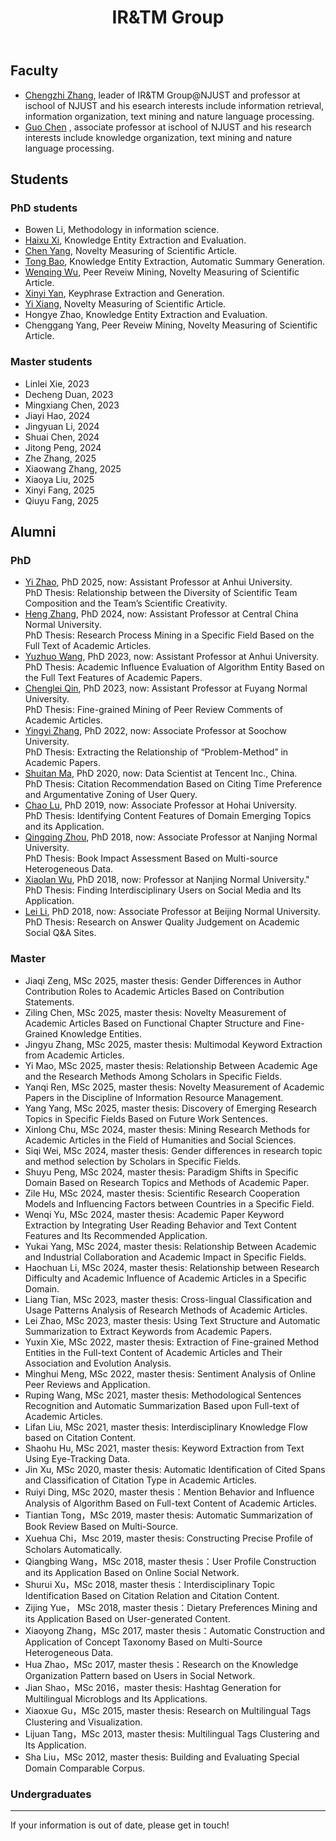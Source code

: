 ﻿---
layout: page
title:  IR&TM Group
cover:  false
menu:   true
order:  7
---
## Faculty
* [Chengzhi Zhang](https://chengzhizhang.github.io/), leader of IR&TM Group@NJUST and professor at ischool of NJUST and his esearch interests include information retrieval, information organization, text mining and nature language processing.
* [Guo Chen](https://www.researchgate.net/profile/Guo_Chen13) , associate professor at ischool of NJUST and his research interests include knowledge organization, text mining and nature language processing.

## Students
### PhD students
* Bowen Li, Methodology in information science.
* [Haixu Xi](https://www.researchgate.net/profile/Haixu_Xi2), Knowledge Entity Extraction and Evaluation.
* [Chen Yang](https://yangchen199671.github.io/), Novelty Measuring of Scientific Article.
* [Tong Bao](https://tongbao96.github.io/), Knowledge Entity Extraction, Automatic Summary Generation.
* [Wenqing Wu](https://njust-winchy.github.io/), Peer Reveiw Mining, Novelty Measuring of Scientific Article.
* [Xinyi Yan](https://yan-xinyi.github.io/), Keyphrase Extraction and Generation.
* [Yi Xiang](https://xiangyi-njust.github.io/), Novelty Measuring of Scientific Article.   
* Hongye Zhao, Knowledge Entity Extraction and Evaluation.  
* Chenggang Yang, Peer Reveiw Mining, Novelty Measuring of Scientific Article.  

### Master students
* Linlei Xie, 2023
* Decheng Duan, 2023
* Mingxiang Chen, 2023
* Jiayi Hao, 2024
* Jingyuan Li, 2024
* Shuai Chen, 2024
* Jitong Peng, 2024
* Zhe Zhang, 2025
* Xiaowang Zhang, 2025
* Xiaoya Liu, 2025
* Xinyi Fang, 2025
* Qiuyu Fang, 2025

## Alumni
### PhD
* [Yi Zhao](https://yi-zhao060.github.io/homepage/), PhD 2025, now: Assistant Professor at Anhui University.<br>
  PhD Thesis: Relationship between the Diversity of Scientific Team Composition and the Team’s Scientific Creativity.
* [Heng Zhang](https://www.researchgate.net/profile/Heng_Zhang118), PhD 2024, now: Assistant Professor at Central China Normal University.<br>
  PhD Thesis: Research Process Mining in a Specific Field Based on the Full Text of Academic Articles.
* [Yuzhuo Wang](https://www.researchgate.net/profile/Yuzhuo_Wang7), PhD 2023, now: Assistant Professor at Anhui University.<br>
  PhD Thesis: Academic Influence Evaluation of Algorithm Entity Based on the Full Text Features of Academic Papers.
* [Chenglei Qin](https://chengleiqin.github.io/), PhD 2023, now: Assistant Professor at Fuyang Normal University.<br>
  PhD Thesis: Fine-grained Mining of Peer Review Comments of Academic Articles.
* [Yingyi Zhang](http://web.suda.edu.cn/zyy2/), PhD 2022, now: Associate Professor at Soochow University.<br>
  PhD Thesis: Extracting the Relationship of “Problem-Method” in Academic Papers.
* [Shuitan Ma](http://shutian.me/), PhD 2020, now: Data Scientist at Tencent Inc., China.<br>
  PhD Thesis: Citation Recommendation Based on Citing Time Preference and Argumentative Zoning of User Query.
* [Chao Lu](https://luchao1991.github.io/), PhD 2019, now: Associate Professor at Hohai University.<br>
  PhD Thesis: Identifying Content Features of Domain Emerging Topics and its Application.
* [Qingqing Zhou](https://www.researchgate.net/profile/Qingqing_Zhou8), PhD 2018, now: Associate Professor at Nanjing Normal University.<br>
  PhD Thesis: Book Impact Assessment Based on Multi-source Heterogeneous Data.
* [Xiaolan Wu](https://www.researchgate.net/profile/Wu_Lan3), PhD 2018, now: Professor at Nanjing Normal University."
  PhD Thesis: Finding Interdisciplinary Users on Social Media and Its Application.
* [Lei Li](https://lileibnu.com/), PhD 2018, now: Associate Professor at Beijing Normal University.<br>
  PhD Thesis: Research on Answer Quality Judgement on Academic Social Q&A Sites.

### Master
* Jiaqi Zeng, MSc 2025, master thesis: Gender Differences in Author Contribution Roles to Academic Articles Based on Contribution Statements.
* Ziling Chen, MSc 2025, master thesis: Novelty Measurement of Academic Articles Based on Functional Chapter Structure and Fine-Grained Knowledge Entities.
* Jingyu Zhang, MSc 2025, master thesis: Multimodal Keyword Extraction from Academic Articles.
* Yi Mao, MSc 2025, master thesis: Relationship Between Academic Age and the Research Methods Among Scholars in Specific Fields.
* Yanqi Ren, MSc 2025, master thesis: Novelty Measurement of Academic Papers in the Discipline of Information Resource Management.
* Yang Yang, MSc 2025, master thesis: Discovery of Emerging Research Topics in Specific Fields Based on Future Work Sentences.
* Xinlong Chu, MSc 2024, master thesis: Mining Research Methods for Academic Articles in the Field of Humanities and Social Sciences.
* Siqi Wei, MSc 2024, master thesis: Gender differences in research topic and method selection by Scholars in Specific Fields.
* Shuyu Peng, MSc 2024, master thesis: Paradigm Shifts in Specific Domain Based on Research Topics and Methods of Academic Paper.
* Zile Hu, MSc 2024, master thesis: Scientific Research Cooperation Models and Influencing Factors between Countries in a Specific Field.
* Wenqi Yu, MSc 2024, master thesis: Academic Paper Keyword Extraction by Integrating User Reading Behavior and Text Content Features and Its Recommended Application.
* Yukai Yang, MSc 2024, master thesis: Relationship Between Academic and Industrial Collaboration and Academic Impact in Specific Fields.
* Haochuan Li, MSc 2024, master thesis: Relationship between Research Difficulty and Academic Influence of Academic Articles in a Specific Domain.
* Liang Tian, MSc 2023, master thesis: Cross-lingual Classification and Usage Patterns Analysis of Research Methods of Academic Articles.
* Lei Zhao, MSc 2023, master thesis: Using Text Structure and Automatic Summarization to Extract Keywords from Academic Papers.
* Yuxin Xie, MSc 2022, master thesis: Extraction of Fine-grained Method Entities in the Full-text Content of Academic Articles and Their Association and Evolution Analysis.
* Minghui Meng, MSc 2022, master thesis: Sentiment Analysis of Online Peer Reviews and Application.
* Ruping Wang, MSc 2021, master thesis: Methodological Sentences Recognition and Automatic Summarization Based upon Full-text of Academic Articles.
* Lifan Liu, MSc 2021, master thesis: Interdisciplinary Knowledge Flow based on Citation Content.
* Shaohu Hu, MSc 2021, master thesis: Keyword Extraction from Text Using Eye-Tracking Data.
* Jin Xu, MSc 2020, master thesis: Automatic Identification of Cited Spans and Classification of Citation Type in Academic Articles.
* Ruiyi Ding, MSc 2020, master thesis：Mention Behavior and Influence Analysis of Algorithm Based on Full-text Content of Academic Articles.
* Tiantian Tong，MSc 2019, master thesis: Automatic Summarization of Book Review Based on Multi-Source. 
* Xuehua Chi，Msc 2019, master thesis: Constructing Precise Profile of Scholars Automatically.
* Qiangbing Wang，MSc 2018, master thesis：User Profile Construction and its Application Based on Online Social Network.
* Shurui Xu，MSc 2018, master thesis：Interdisciplinary Topic Identification Based on Citation Relation and Citation Content.
* Zijing Yue， MSc 2018, master thesis：Dietary Preferences Mining and its Application Based on User-generated Content. 
* Xiaoyong Zhang，MSc 2017, master thesis：Automatic Construction and Application of Concept Taxonomy Based on Multi-Source Heterogeneous Data. 
* Hua Zhao，MSc 2017, master thesis：Research on the Knowledge Organization Pattern based on Users in Social Network.
* Jian Shao，MSc 2016，master thesis: Hashtag Generation for Multilingual Microblogs and Its Applications.
* Xiaoxue Gu，MSc 2015, master thesis: Research on Multilingual Tags Clustering and Visualization. 
* Lijuan Tang，MSc 2013, master thesis: Multilingual Tags Clustering and Its Application. 
* Sha Liu，MSc 2012, master thesis: Building and Evaluating Special Domain Comparable Corpus. 

### Undergraduates

---

If your information is out of date, please get in touch!



